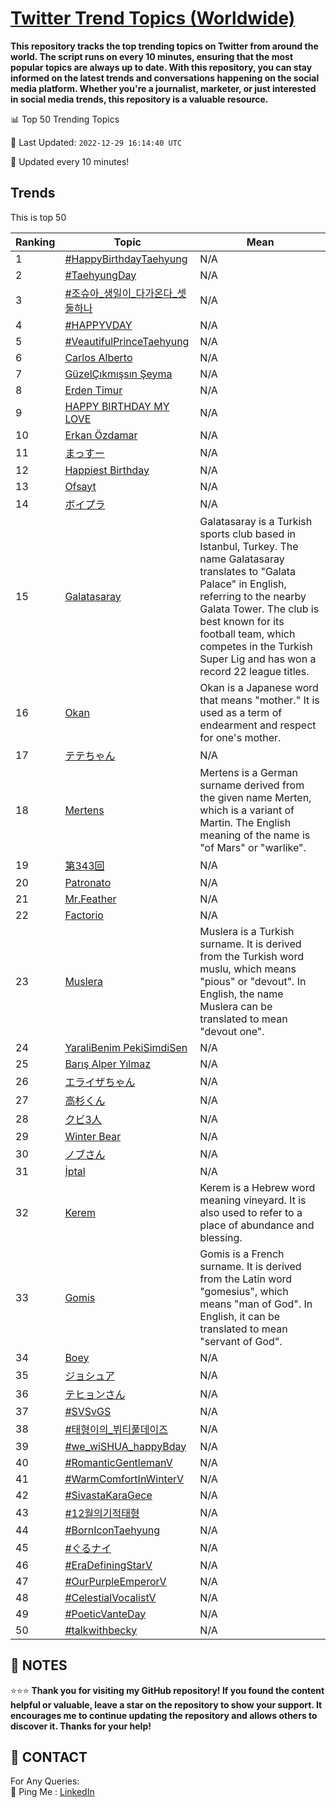[Twitter Trend Topics (Worldwide)](https://github.com/ErcinDedeoglu/Twitter-Trend-Topics)
==========

**This repository tracks the top trending topics on Twitter from around the world. 
The script runs on every 10 minutes, ensuring that the most popular topics are always up to date. 
With this repository, you can stay informed on the latest trends and conversations happening on the social media platform. 
Whether you're a journalist, marketer, or just interested in social media trends, this repository is a valuable resource.**


📊 Top 50 Trending Topics

📆 Last Updated: `2022-12-29 16:14:40 UTC`

🔧 Updated every 10 minutes!


## Trends

This is top 50

| Ranking | Topic | Mean |
| ------- | ------------ | ------------ |
| 1 | [#HappyBirthdayTaehyung](http://twitter.com/search?q=%23HappyBirthdayTaehyung) | N/A |
| 2 | [#TaehyungDay](http://twitter.com/search?q=%23TaehyungDay) | N/A |
| 3 | [#조슈아_생일이_다가온다_셋둘하나](http://twitter.com/search?q=%23%ec%a1%b0%ec%8a%88%ec%95%84_%ec%83%9d%ec%9d%bc%ec%9d%b4_%eb%8b%a4%ea%b0%80%ec%98%a8%eb%8b%a4_%ec%85%8b%eb%91%98%ed%95%98%eb%82%98) | N/A |
| 4 | [#HAPPYVDAY](http://twitter.com/search?q=%23HAPPYVDAY) | N/A |
| 5 | [#VeautifulPrinceTaehyung](http://twitter.com/search?q=%23VeautifulPrinceTaehyung) | N/A |
| 6 | [Carlos Alberto](http://twitter.com/search?q=Carlos+Alberto) | N/A |
| 7 | [GüzelÇıkmışsın Şeyma](http://twitter.com/search?q=G%c3%bczel%c3%87%c4%b1km%c4%b1%c5%9fs%c4%b1n+%c5%9eeyma) | N/A |
| 8 | [Erden Timur](http://twitter.com/search?q=Erden+Timur) | N/A |
| 9 | [HAPPY BIRTHDAY MY LOVE](http://twitter.com/search?q=HAPPY+BIRTHDAY+MY+LOVE) | N/A |
| 10 | [Erkan Özdamar](http://twitter.com/search?q=Erkan+%c3%96zdamar) | N/A |
| 11 | [まっすー](http://twitter.com/search?q=%e3%81%be%e3%81%a3%e3%81%99%e3%83%bc) | N/A |
| 12 | [Happiest Birthday](http://twitter.com/search?q=Happiest+Birthday) | N/A |
| 13 | [Ofsayt](http://twitter.com/search?q=Ofsayt) | N/A |
| 14 | [ボイプラ](http://twitter.com/search?q=%e3%83%9c%e3%82%a4%e3%83%97%e3%83%a9) | N/A |
| 15 | [Galatasaray](http://twitter.com/search?q=Galatasaray) | Galatasaray is a Turkish sports club based in Istanbul, Turkey. The name Galatasaray translates to "Galata Palace" in English, referring to the nearby Galata Tower. The club is best known for its football team, which competes in the Turkish Super Lig and has won a record 22 league titles. |
| 16 | [Okan](http://twitter.com/search?q=Okan) | Okan is a Japanese word that means "mother." It is used as a term of endearment and respect for one's mother. |
| 17 | [テテちゃん](http://twitter.com/search?q=%e3%83%86%e3%83%86%e3%81%a1%e3%82%83%e3%82%93) | N/A |
| 18 | [Mertens](http://twitter.com/search?q=Mertens) | Mertens is a German surname derived from the given name Merten, which is a variant of Martin. The English meaning of the name is "of Mars" or "warlike". |
| 19 | [第343回](http://twitter.com/search?q=%e7%ac%ac343%e5%9b%9e) | N/A |
| 20 | [Patronato](http://twitter.com/search?q=Patronato) | N/A |
| 21 | [Mr.Feather](http://twitter.com/search?q=Mr.Feather) | N/A |
| 22 | [Factorio](http://twitter.com/search?q=Factorio) | N/A |
| 23 | [Muslera](http://twitter.com/search?q=Muslera) | Muslera is a Turkish surname. It is derived from the Turkish word muslu, which means "pious" or "devout". In English, the name Muslera can be translated to mean "devout one". |
| 24 | [YaraliBenim PekiSimdiSen](http://twitter.com/search?q=YaraliBenim+PekiSimdiSen) | N/A |
| 25 | [Barış Alper Yılmaz](http://twitter.com/search?q=Bar%c4%b1%c5%9f+Alper+Y%c4%b1lmaz) | N/A |
| 26 | [エライザちゃん](http://twitter.com/search?q=%e3%82%a8%e3%83%a9%e3%82%a4%e3%82%b6%e3%81%a1%e3%82%83%e3%82%93) | N/A |
| 27 | [高杉くん](http://twitter.com/search?q=%e9%ab%98%e6%9d%89%e3%81%8f%e3%82%93) | N/A |
| 28 | [クビ3人](http://twitter.com/search?q=%e3%82%af%e3%83%933%e4%ba%ba) | N/A |
| 29 | [Winter Bear](http://twitter.com/search?q=Winter+Bear) | N/A |
| 30 | [ノブさん](http://twitter.com/search?q=%e3%83%8e%e3%83%96%e3%81%95%e3%82%93) | N/A |
| 31 | [İptal](http://twitter.com/search?q=%c4%b0ptal) | N/A |
| 32 | [Kerem](http://twitter.com/search?q=Kerem) | Kerem is a Hebrew word meaning vineyard. It is also used to refer to a place of abundance and blessing. |
| 33 | [Gomis](http://twitter.com/search?q=Gomis) | Gomis is a French surname. It is derived from the Latin word "gomesius", which means "man of God". In English, it can be translated to mean "servant of God". |
| 34 | [Boey](http://twitter.com/search?q=Boey) | N/A |
| 35 | [ジョシュア](http://twitter.com/search?q=%e3%82%b8%e3%83%a7%e3%82%b7%e3%83%a5%e3%82%a2) | N/A |
| 36 | [テヒョンさん](http://twitter.com/search?q=%e3%83%86%e3%83%92%e3%83%a7%e3%83%b3%e3%81%95%e3%82%93) | N/A |
| 37 | [#SVSvGS](http://twitter.com/search?q=%23SVSvGS) | N/A |
| 38 | [#태형이의_뷔티풀데이즈](http://twitter.com/search?q=%23%ed%83%9c%ed%98%95%ec%9d%b4%ec%9d%98_%eb%b7%94%ed%8b%b0%ed%92%80%eb%8d%b0%ec%9d%b4%ec%a6%88) | N/A |
| 39 | [#we_wiSHUA_happyBday](http://twitter.com/search?q=%23we_wiSHUA_happyBday) | N/A |
| 40 | [#RomanticGentlemanV](http://twitter.com/search?q=%23RomanticGentlemanV) | N/A |
| 41 | [#WarmComfortInWinterV](http://twitter.com/search?q=%23WarmComfortInWinterV) | N/A |
| 42 | [#SivastaKaraGece](http://twitter.com/search?q=%23SivastaKaraGece) | N/A |
| 43 | [#12월의기적태형](http://twitter.com/search?q=%2312%ec%9b%94%ec%9d%98%ea%b8%b0%ec%a0%81%ed%83%9c%ed%98%95) | N/A |
| 44 | [#BornIconTaehyung](http://twitter.com/search?q=%23BornIconTaehyung) | N/A |
| 45 | [#ぐるナイ](http://twitter.com/search?q=%23%e3%81%90%e3%82%8b%e3%83%8a%e3%82%a4) | N/A |
| 46 | [#EraDefiningStarV](http://twitter.com/search?q=%23EraDefiningStarV) | N/A |
| 47 | [#OurPurpleEmperorV](http://twitter.com/search?q=%23OurPurpleEmperorV) | N/A |
| 48 | [#CelestialVocalistV](http://twitter.com/search?q=%23CelestialVocalistV) | N/A |
| 49 | [#PoeticVanteDay](http://twitter.com/search?q=%23PoeticVanteDay) | N/A |
| 50 | [#talkwithbecky](http://twitter.com/search?q=%23talkwithbecky) | N/A |




## 📝 NOTES

⭐⭐⭐ **Thank you for visiting my GitHub repository! If you found the content helpful or valuable, leave a star on the repository to show your support. It encourages me to continue updating the repository and allows others to discover it. Thanks for your help!**

## 📨 CONTACT

 For Any Queries:  
            🏓 Ping Me : [LinkedIn](https://www.linkedin.com/in/ercindedeoglu/)